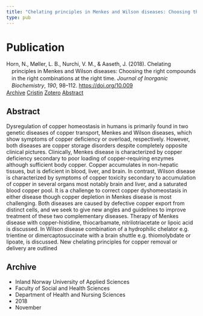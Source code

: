 ```yaml
---
title: "Chelating principles in Menkes and Wilson diseases: Choosing the right compounds in the right combinations at the right time"
type: pub
---
```

<h1>Publication</h1>
<article id="csl-bib-container-FR5NU2AE" class="csl-bib-container">
  <div class="csl-bib-body" style="line-height: 1.35; padding-left: 1em; text-indent:-1em;">
  <div class="csl-entry">Horn, N., M&#xF8;ller, L. B., Nurchi, V. M., &amp; Aaseth, J. (2018). Chelating principles in Menkes and Wilson diseases: Choosing the right compounds in the right combinations at the right time. <i>Journal of Inorganic Biochemistry</i>, <i>190</i>, 98&#x2013;112. <a href="https://doi.org/10.009">https://doi.org/10.009</a></div>
</div>
  <div class="csl-bib-buttons">
    <a href="#taxonomy-article-FR5NU2AE" class="csl-bib-button">Archive</a>
    <a href="https://app.cristin.no/results/show.jsf?id=1627932" alt="Cristin URL" class="csl-bib-button">Cristin</a>
    <a href="http://zotero.org/groups/5022929/items/FR5NU2AE" alt="Zotero URL" class="csl-bib-button">Zotero</a>
    <a href="#abstract-article-FR5NU2AE" class="csl-bib-button">Abstract</a>
  </div>
  <div id="csl-bib-meta-container-FR5NU2AE"></div>
</article>
<div id="csl-bib-meta-FR5NU2AE" class="csl-bib-meta">
  <article id="abstract-article-FR5NU2AE" class="abstract-article">
    <h1>Abstract</h1>
    Dysregulation of copper homeostasis in humans is primarily found in two genetic diseases of copper transport, Menkes and Wilson diseases, which show symptoms of copper deficiency or overload, respectively. However, both diseases are copper storage disorders despite completely opposite clinical pictures. Clinically, Menkes disease is characterized by copper deficiency secondary to poor loading of copper-requiring enzymes although sufficient body copper. Copper accumulates in non-hepatic tissues, but is deficient in blood, liver, and brain. In contrast, Wilson disease is characterized by symptoms of copper toxicity secondary to accumulation of copper in several organs most notably brain and liver, and a saturated blood copper pool. It is a challenge to correct copper dyshomeostasis in either disease though copper depletion in Menkes disease is most challenging. Both diseases are caused by defective copper export from distinct cells, and we seek to give new angles and guidelines to improve treatment of these two complementary diseases. Therapy of Menkes disease with copper-histidine, thiocarbamate, nitrilotriacetate or lipoic acid is discussed. In Wilson disease combination of a hydrophilic chelator e.g. trientine or dimercaptosuccinate with a brain shuttle e.g. thiomolybdate or lipoate, is discussed. New chelating principles for copper removal or delivery are outlined
  </article>
  <article id="taxonomy-article-FR5NU2AE" class="taxonomy-article">
    <h1>Archive</h1>
    <ul>
      <li>Inland Norway University of Applied Sciences</li>
      <li>Faculty of Social and Health Sciences</li>
      <li>Department of Health and Nursing Sciences</li>
      <li>2018</li>
      <li>November</li>
    </ul>
  </article>
</div>
